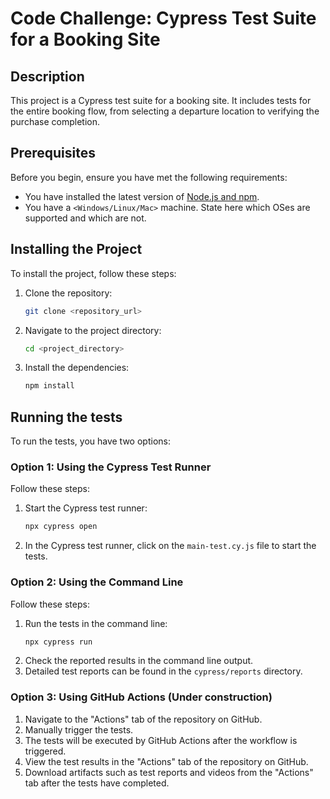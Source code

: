 # Code Challenge: Cypress Test Suite for a Booking Site

## Description

This project is a Cypress test suite for a booking site. It includes tests for the entire booking flow, from selecting a departure location to verifying the purchase completion.

## Prerequisites

Before you begin, ensure you have met the following requirements:

* You have installed the latest version of [Node.js and npm](https://nodejs.org/en/download/).
* You have a `<Windows/Linux/Mac>` machine. State here which OSes are supported and which are not.

## Installing the Project

To install the project, follow these steps:

1. Clone the repository:
    ```bash
    git clone <repository_url>
    ```
2. Navigate to the project directory:
    ```bash
    cd <project_directory>
    ```
3. Install the dependencies:
    ```bash
    npm install
    ```

## Running the tests

To run the tests, you have two options:

### Option 1: Using the Cypress Test Runner

Follow these steps:

1. Start the Cypress test runner:
    ```bash
    npx cypress open
    ```
2. In the Cypress test runner, click on the `main-test.cy.js` file to start the tests.

### Option 2: Using the Command Line

Follow these steps:

1. Run the tests in the command line:
    ```bash
    npx cypress run
    ```
2. Check the reported results in the command line output.
3. Detailed test reports can be found in the `cypress/reports` directory.

### Option 3: Using GitHub Actions (Under construction)

1. Navigate to the "Actions" tab of the repository on GitHub.
2. Manually trigger the tests.
3. The tests will be executed by GitHub Actions after the workflow is triggered.
4. View the test results in the "Actions" tab of the repository on GitHub.
5. Download artifacts such as test reports and videos from the "Actions" tab after the tests have completed.

